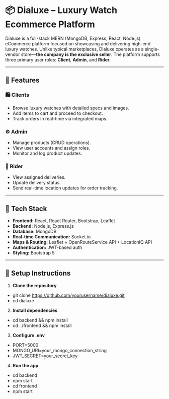 # 📦 Dialuxe – Luxury Watch Ecommerce Platform

Dialuxe is a full-stack MERN (MongoDB, Express, React, Node.js) eCommerce platform focused on showcasing and delivering high-end luxury watches. Unlike typical marketplaces, Dialuxe operates as a single-vendor store—**the company is the exclusive seller**. The platform supports three primary user roles: **Client**, **Admin**, and **Rider**.

---

## 🚀 Features

### 🛍 Clients
- Browse luxury watches with detailed specs and images.
- Add items to cart and proceed to checkout.
- Track orders in real-time via integrated maps.

### ⚙️ Admin
- Manage products (CRUD operations).
- View user accounts and assign roles.
- Monitor and log product updates.

### 🛵 Rider
- View assigned deliveries.
- Update delivery status.
- Send real-time location updates for order tracking.

---

## 🧰 Tech Stack

- **Frontend:** React, React Router, Bootstrap, Leaflet
- **Backend:** Node.js, Express.js
- **Database:** MongoDB
- **Real-time Communication:** Socket.io
- **Maps & Routing:** Leaflet + OpenRouteService API + LocationIQ API
- **Authentication:** JWT-based auth
- **Styling:** Bootstrap 5

---

## 🔧 Setup Instructions

1. **Clone the repository**
- git clone https://github.com/yourusername/dialuxe.git
- cd dialuxe
2. **Install dependencies**
- cd backend && npm install
- cd ../frontend && npm install
3. **Configure .env**
- PORT=5000
- MONGO_URI=your_mongo_connection_string
- JWT_SECRET=your_secret_key
4. **Run the app**
- cd backend
- npm start
- cd frontend
- npm start
